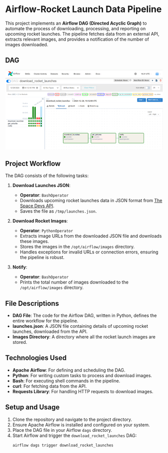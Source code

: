 # Airflow-Rocket Launch Data Pipeline

This project implements an **Airflow DAG (Directed Acyclic Graph)** to automate the process of downloading, processing, and reporting on upcoming rocket launches. The pipeline fetches data from an external API, extracts relevant images, and provides a notification of the number of images downloaded.

## DAG

![DAG](Dag.png)

## Project Workflow

The DAG consists of the following tasks:

1. **Download Launches JSON**:
   - **Operator**: `BashOperator`
   - Downloads upcoming rocket launches data in JSON format from [The Space Devs API](https://ll.thespacedevs.com/2.0.0/launch/upcoming).
   - Saves the file as `/tmp/launches.json`.

2. **Download Rocket Images**:
   - **Operator**: `PythonOperator`
   - Extracts image URLs from the downloaded JSON file and downloads these images.
   - Stores the images in the `/opt/airflow/images` directory.
   - Handles exceptions for invalid URLs or connection errors, ensuring the pipeline is robust.

3. **Notify**:
   - **Operator**: `BashOperator`
   - Prints the total number of images downloaded to the `/opt/airflow/images` directory.

## File Descriptions

- **DAG File**: The code for the Airflow DAG, written in Python, defines the entire workflow for the pipeline.
- **launches.json**: A JSON file containing details of upcoming rocket launches, downloaded from the API.
- **Images Directory**: A directory where all the rocket launch images are stored.

## Technologies Used

- **Apache Airflow**: For defining and scheduling the DAG.
- **Python**: For writing custom tasks to process and download images.
- **Bash**: For executing shell commands in the pipeline.
- **curl**: For fetching data from the API.
- **Requests Library**: For handling HTTP requests to download images.

## Setup and Usage

1. Clone the repository and navigate to the project directory.
2. Ensure Apache Airflow is installed and configured on your system.
3. Place the DAG file in your Airflow `dags` directory.
4. Start Airflow and trigger the `download_rocket_launches` DAG:
   ```bash
   airflow dags trigger download_rocket_launches
